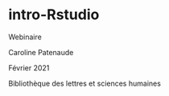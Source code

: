 # intro-Rstudio

Webinaire

Caroline Patenaude

Février 2021

Bibliothèque des lettres et sciences humaines
